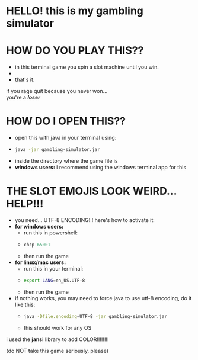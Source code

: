 # HELLO! this is my gambling simulator  

# HOW DO YOU PLAY THIS??
- in this terminal game you spin a slot machine until you win.  
- 
- that's it.  

if you rage quit because you never won...  
you're a ***loser***

# HOW DO I OPEN THIS??
- open this with java in your terminal using:
- ```bash
  java -jar gambling-simulator.jar
  ```
- inside the directory where the game file is
- **windows users:** i recommend using the windows terminal app for this

# THE SLOT EMOJIS LOOK WEIRD... HELP!!!
- you need... UTF-8 ENCODING!!! here's how to activate it:
- **for windows users:**
  - run this in powershell:
  - ```powershell
    chcp 65001
    ```
  - then run the game
- **for linux/mac users:**
  - run this in your terminal:
  - ```bash
    export LANG=en_US.UTF-8
    ```
  - then run the game
- if nothing works, you may need to force java to use utf-8 encoding, do it like this:
  - ```bash
    java -Dfile.encoding=UTF-8 -jar gambling-simulator.jar
    ```
  - this should work for any OS

i used the **jansi** library to add COLOR!!!!!!!!  

(do NOT take this game seriously, please)